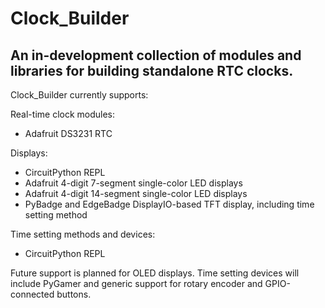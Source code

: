 # Clock_Builder
 
## An in-development collection of modules and libraries for building standalone RTC clocks.

Clock_Builder currently supports:

Real-time clock modules:
- Adafruit DS3231 RTC

Displays:
- CircuitPython REPL
- Adafruit 4-digit 7-segment single-color LED displays
- Adafruit 4-digit 14-segment single-color LED displays
- PyBadge and EdgeBadge DisplayIO-based TFT display, including time setting method

Time setting methods and devices:
- CircuitPython REPL


Future support is planned for OLED displays. Time setting devices will include PyGamer and generic support for rotary encoder and GPIO-connected buttons.

